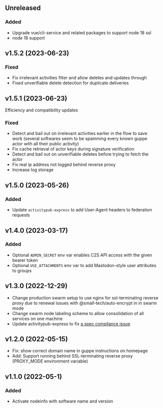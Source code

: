 ## Unreleased

### Added
* Upgrade vue/cli-service and related packages to support node 18 ssl
* node 18 support

## v1.5.2 (2023-06-23)

### Fixed
* Fix irrelevant activities filter and allow deletes and updates through
* Fixed unverifiable delete detection for duplicate deliveries

## v1.5.1 (2023-06-23)
Efficiency and compatibility updates
### Fixed
* Detect and bail out on irrelevant activities earlier in the flow to save work (several softwares seem to be spamming every known guppe actor with all their public activity)
* Fix cache retrieval of actor keys during signature verification
* Detect and bail out on unverifiable deletes before trying to fetch the actor
* Fix real ip address not logged behind reverse proxy
* Increase log storage
## v1.5.0 (2023-05-26)

### Added
* Update `activitypub-express` to add User-Agent headers to federation requests

## v1.4.0 (2023-03-17)

### Added
* Optional `ADMIN_SECRET` env var enables C2S API access with the given bearer token
* Optional `USE_ATTACHMENTS` env var to add Mastodon-style user attributes to groups

## v1.3.0 (2022-12-29)

* Change production swarm setup to use nginx for ssl-terminating reverse proxy due to renewal issues with @small-tech/auto-encrypt in in swarm mode
* Change swarm node labeling scheme to allow consolidation of all services on one machine
* Update activitypub-express to fix [a spec compliance issue](https://github.com/immers-space/activitypub-express/pull/83)

## v1.2.0 (2022-05-15)

* Fix: show correct domain name in guppe instructions on homepage
* Add: Support running behind SSL-terminating reverse proxy (PROXY_MODE environment variable)

## v1.1.0 (2022-05-1)

### Added

* Activate nodeinfo with software name and version
